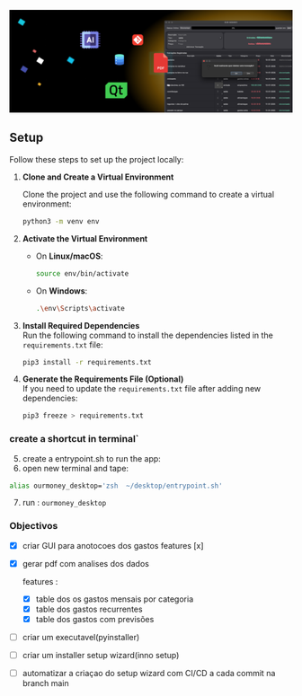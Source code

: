 <p align="center"><img src="assets/appGUI.png"></p>


## Setup

Follow these steps to set up the project locally:

1. **Clone and Create a Virtual Environment** 
 
   Clone the project and use the following command to create a virtual environment:  
   ```bash
   python3 -m venv env
   ```

2. **Activate the Virtual Environment**  
   - On **Linux/macOS**:  
     ```bash
     source env/bin/activate
     ```
   - On **Windows**:  
     ```bash
     .\env\Scripts\activate
     ```

3. **Install Required Dependencies**  
   Run the following command to install the dependencies listed in the `requirements.txt` file:  
   ```bash
   pip3 install -r requirements.txt
   ```

4. **Generate the Requirements File (Optional)**  
   If you need to update the `requirements.txt` file after adding new dependencies:  
   ```bash
   pip3 freeze > requirements.txt
   ```
   
### create a shortcut in terminal`
5. create a entrypoint.sh to run the app:
6. open new terminal and tape:
```bash
alias ourmoney_desktop='zsh  ~/desktop/entrypoint.sh'
```
7. run : ```ourmoney_desktop```

### Objectivos

- [x] criar GUI para anotocoes dos gastos
      features 
      [x]
- [x] gerar pdf com analises dos dados
   
   features :
   
   - [x] table dos os gastos mensais por categoria
   - [x] table dos gastos recurrentes
   - [x] table dos gastos com previsões

- [ ] criar um executavel(pyinstaller)
- [ ] criar um installer setup wizard(inno setup)
- [ ] automatizar a criaçao do setup wizard com CI/CD a cada commit na branch main 